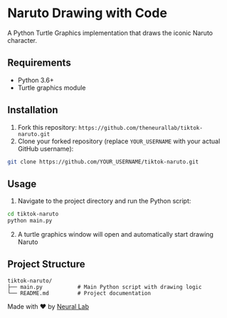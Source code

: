 # Naruto Drawing with Code

A Python Turtle Graphics implementation that draws the iconic Naruto character.

## Requirements

- Python 3.6+
- Turtle graphics module

## Installation

1. Fork this repository: `https://github.com/theneurallab/tiktok-naruto.git`
2. Clone your forked repository (replace `YOUR_USERNAME` with your actual GitHub username):

```bash
git clone https://github.com/YOUR_USERNAME/tiktok-naruto.git
```

## Usage

1. Navigate to the project directory and run the Python script:

```bash
cd tiktok-naruto
python main.py
```

2. A turtle graphics window will open and automatically start drawing Naruto

## Project Structure

```
tiktok-naruto/
├── main.py           # Main Python script with drawing logic
└── README.md         # Project documentation
```

Made with ❤️ by [Neural Lab](https://theneurallab.com)
